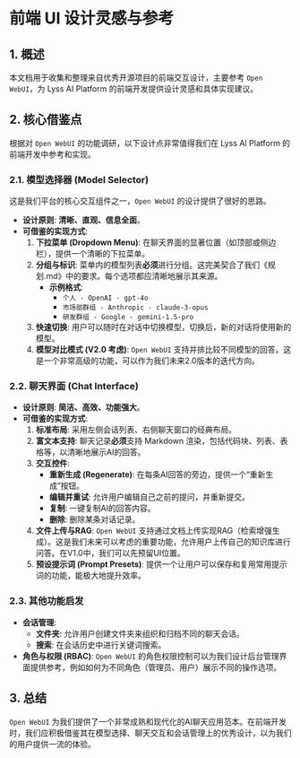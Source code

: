 # 前端 UI 设计灵感与参考

## 1. 概述

本文档用于收集和整理来自优秀开源项目的前端交互设计，主要参考 `Open WebUI`，为 Lyss AI Platform 的前端开发提供设计灵感和具体实现建议。

## 2. 核心借鉴点

根据对 `Open WebUI` 的功能调研，以下设计点非常值得我们在 Lyss AI Platform 的前端开发中参考和实现。

### 2.1. 模型选择器 (Model Selector)

这是我们平台的核心交互组件之一，`Open WebUI` 的设计提供了很好的思路。

- **设计原则**: **清晰、直观、信息全面**。
- **可借鉴的实现方式**:
    1.  **下拉菜单 (Dropdown Menu)**: 在聊天界面的显著位置（如顶部或侧边栏），提供一个清晰的下拉菜单。
    2.  **分组与标识**: 菜单内的模型列表**必须**进行分组。这完美契合了我们《规划.md》中的要求。每个选项都应清晰地展示其来源。
        - **示例格式**:
            - `个人 - OpenAI - gpt-4o`
            - `市场部群组 - Anthropic - claude-3-opus`
            - `研发群组 - Google - gemini-1.5-pro`
    3.  **快速切换**: 用户可以随时在对话中切换模型，切换后，新的对话将使用新的模型。
    4.  **模型对比模式 (V2.0 考虑)**: `Open WebUI` 支持并排比较不同模型的回答。这是一个非常高级的功能，可以作为我们未来2.0版本的迭代方向。

### 2.2. 聊天界面 (Chat Interface)

- **设计原则**: **简洁、高效、功能强大**。
- **可借鉴的实现方式**:
    1.  **标准布局**: 采用左侧会话列表、右侧聊天窗口的经典布局。
    2.  **富文本支持**: 聊天记录**必须**支持 Markdown 渲染，包括代码块、列表、表格等，以清晰地展示AI的回答。
    3.  **交互控件**:
        *   **重新生成 (Regenerate)**: 在每条AI回答的旁边，提供一个“重新生成”按钮。
        *   **编辑并重试**: 允许用户编辑自己之前的提问，并重新提交。
        *   **复制**: 一键复制AI的回答内容。
        *   **删除**: 删除某条对话记录。
    4.  **文件上传与RAG**: `Open WebUI` 支持通过文档上传实现RAG（检索增强生成）。这是我们未来可以考虑的重要功能，允许用户上传自己的知识库进行问答。在V1.0中，我们可以先预留UI位置。
    5.  **预设提示词 (Prompt Presets)**: 提供一个让用户可以保存和复用常用提示词的功能，能极大地提升效率。

### 2.3. 其他功能启发

- **会话管理**:
    - **文件夹**: 允许用户创建文件夹来组织和归档不同的聊天会话。
    - **搜索**: 在会话历史中进行关键词搜索。
- **角色与权限 (RBAC)**: `Open WebUI` 的角色权限控制可以为我们设计后台管理界面提供参考，例如如何为不同角色（管理员、用户）展示不同的操作选项。

## 3. 总结

`Open WebUI` 为我们提供了一个非常成熟和现代化的AI聊天应用范本。在前端开发时，我们应积极借鉴其在模型选择、聊天交互和会话管理上的优秀设计，以为我们的用户提供一流的体验。